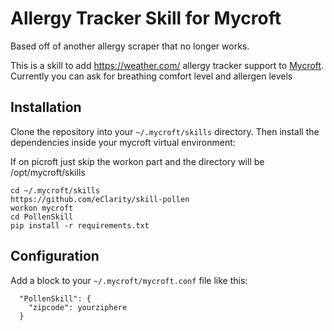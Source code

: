 # Allergy Tracker Skill for Mycroft

Based off of another allergy scraper that no longer works.

This is a skill to add https://weather.com/ allergy tracker support to
[Mycroft](https://mycroft.ai). Currently you can ask for breathing comfort level and allergen levels

## Installation

Clone the repository into your `~/.mycroft/skills` directory. Then install the
dependencies inside your mycroft virtual environment:

If on picroft just skip the workon part and the directory will be /opt/mycroft/skills

```
cd ~/.mycroft/skills
https://github.com/eClarity/skill-pollen
workon mycroft
cd PollenSkill
pip install -r requirements.txt
```



## Configuration

Add a block to your `~/.mycroft/mycroft.conf` file like this:

```
  "PollenSkill": {
    "zipcode": yourziphere
  }
```


